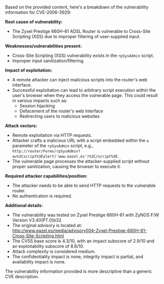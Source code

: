 Based on the provided content, here's a breakdown of the vulnerability information for CVE-2006-3929:

**Root cause of vulnerability:**
- The Zyxel Prestige 660H-61 ADSL Router is vulnerable to Cross-Site Scripting (XSS) due to improper filtering of user-supplied input.

**Weaknesses/vulnerabilities present:**
- Cross-Site Scripting (XSS) vulnerability exists in the `rpSysAdmin` script.
- Improper input sanitization/filtering.

**Impact of exploitation:**
- A remote attacker can inject malicious scripts into the router's web interface.
- Successful exploitation can lead to arbitrary script execution within the user's browser when they access the vulnerable page. This could result in various impacts such as:
  - Session hijacking
  - Defacement of the router's web interface
  - Redirecting users to malicious websites

**Attack vectors:**
- Remote exploitation via HTTP requests.
- Attacker crafts a malicious URL with a script embedded within the `a` parameter of the `rpSysAdmin` script, e.g., `http://router/Forms/rpSysAdmin?a=%3Cscript%3Ealert('www.eazel.es')%3C/script%3E`.
- The vulnerable page processes the attacker-supplied script without proper sanitization, causing the browser to execute it.

**Required attacker capabilities/position:**
- The attacker needs to be able to send HTTP requests to the vulnerable router.
- No authentication is required.

**Additional details:**
- The vulnerability was tested on Zyxel Prestige 660H-61 with ZyNOS F/W Version V3.40(PT.0)b32.
- The original advisory is located at: http://www.eazel.es/media/advisory004-Zyxel-Prestige-660H-61-Cross-Site-Scripting.html
- The CVSS base score is 4.3/10, with an impact subscore of 2.9/10 and an exploitability subscore of 8.6/10.
- Attack complexity is considered medium.
- The confidentiality impact is none, integrity impact is partial, and availability impact is none.

The vulnerability information provided is more descriptive than a generic CVE description.